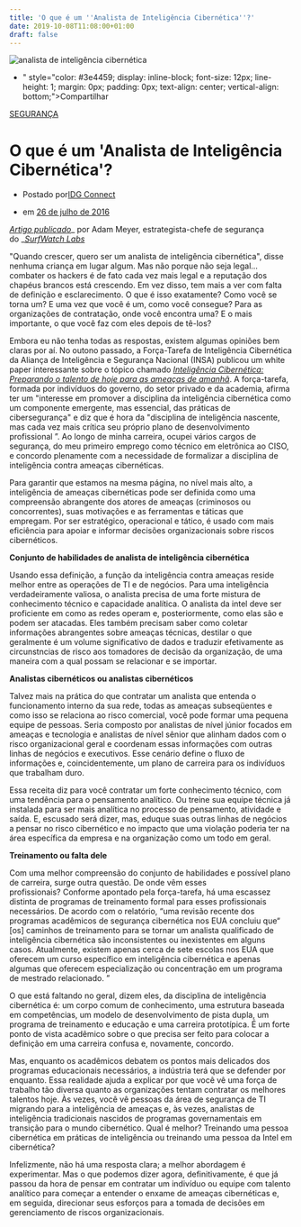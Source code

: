 ```yaml
---
title: 'O que é um ''Analista de Inteligência Cibernética''?'
date: 2019-10-08T11:08:00+01:00
draft: false
---
```


![analista de inteligência cibernética](https://image.chitra.live/api/v1/wps/6d8d36f/ce327f20-9b23-4497-a435-823d781b3838/3/cyber-intelligence-analyst-620x354.jpg)

*   " style="color: #3e4459; display: inline-block; font-size: 12px; line-height: 1; margin: 0px; padding: 0px; text-align: center; vertical-align: bottom;">Compartilhar

[SEGURANÇA](https://www.idgconnect.com/search?category=Security&document=1)

O que é um 'Analista de Inteligência Cibernética'?
==================================================

*   Postado por[IDG Connect](https://www.idgconnect.com/author/bf2356cd-795c-49e2-a73f-bcd0a62c32f7/idg-connect "IDG Connect")
    
*   em [26 de julho de 2016](https://www.blogger.com/null)
    

[_Artigo publicado_](https://www.surfwatchlabs.com/)_ por Adam Meyer, estrategista-chefe de segurança do _[_SurfWatch Labs_](https://www.surfwatchlabs.com/)

"Quando crescer, quero ser um analista de inteligência cibernética", disse nenhuma criança em lugar algum. Mas não porque não seja legal… combater os hackers é de fato cada vez mais legal e a reputação dos chapéus brancos está crescendo. Em vez disso, tem mais a ver com falta de definição e esclarecimento. O que é isso exatamente? Como você se torna um? E uma vez que você é um, como você consegue? Para as organizações de contratação, onde você encontra uma? E o mais importante, o que você faz com eles depois de tê-los?

Embora eu não tenha todas as respostas, existem algumas opiniões bem claras por aí. No outono passado, a Força-Tarefa de Inteligência Cibernética da Aliança de Inteligência e Segurança Nacional (INSA) publicou um white paper interessante sobre o tópico chamado [_Inteligência Cibernética: Preparando o talento de hoje para as ameaças de amanhã_](http://www.insaonline.org/i/d/a/Resources/cyberintel_preptalent.aspx). A força-tarefa, formada por indivíduos do governo, do setor privado e da academia, afirma ter um "interesse em promover a disciplina da inteligência cibernética como um componente emergente, mas essencial, das práticas de cibersegurança" e diz que é hora da "disciplina de inteligência nascente, mas cada vez mais crítica seu próprio plano de desenvolvimento profissional ”. Ao longo de minha carreira, ocupei vários cargos de segurança, do meu primeiro emprego como técnico em eletrônica ao CISO, e concordo plenamente com a necessidade de formalizar a disciplina de inteligência contra ameaças cibernéticas.

Para garantir que estamos na mesma página, no nível mais alto, a inteligência de ameaças cibernéticas pode ser definida como uma compreensão abrangente dos atores de ameaças (criminosos ou concorrentes), suas motivações e as ferramentas e táticas que empregam. Por ser estratégico, operacional e tático, é usado com mais eficiência para apoiar e informar decisões organizacionais sobre riscos cibernéticos.

**Conjunto de habilidades de analista de inteligência cibernética**

Usando essa definição, a função da inteligência contra ameaças reside melhor entre as operações de TI e de negócios. Para uma inteligência verdadeiramente valiosa, o analista precisa de uma forte mistura de conhecimento técnico e capacidade analítica. O analista da intel deve ser proficiente em como as redes operam e, posteriormente, como elas são e podem ser atacadas. Eles também precisam saber como coletar informações abrangentes sobre ameaças técnicas, destilar o que geralmente é um volume significativo de dados e traduzir efetivamente as circunstncias de risco aos tomadores de decisão da organização, de uma maneira com a qual possam se relacionar e se importar.

**Analistas cibernéticos ou analistas cibernéticos**

Talvez mais na prática do que contratar um analista que entenda o funcionamento interno da sua rede, todas as ameaças subseqüentes e como isso se relaciona ao risco comercial, você pode formar uma pequena equipe de pessoas. Seria composto por analistas de nível júnior focados em ameaças e tecnologia e analistas de nível sênior que alinham dados com o risco organizacional geral e coordenam essas informações com outras linhas de negócios e executivos. Esse cenário define o fluxo de informações e, coincidentemente, um plano de carreira para os indivíduos que trabalham duro.

Essa receita diz para você contratar um forte conhecimento técnico, com uma tendência para o pensamento analítico. Ou treine sua equipe técnica já instalada para ser mais analítica no processo de pensamento, atividade e saída. E, escusado será dizer, mas, eduque suas outras linhas de negócios a pensar no risco cibernético e no impacto que uma violação poderia ter na área específica da empresa e na organização como um todo em geral.

**Treinamento ou falta dele**

Com uma melhor compreensão do conjunto de habilidades e possível plano de carreira, surge outra questão. De onde vêm esses profissionais? Conforme apontado pela força-tarefa, há uma escassez distinta de programas de treinamento formal para esses profissionais necessários. De acordo com o relatório, “uma revisão recente dos programas acadêmicos de segurança cibernética nos EUA concluiu que“ \[os\] caminhos de treinamento para se tornar um analista qualificado de inteligência cibernética são inconsistentes ou inexistentes em alguns casos. Atualmente, existem apenas cerca de sete escolas nos EUA que oferecem um curso específico em inteligência cibernética e apenas algumas que oferecem especialização ou concentração em um programa de mestrado relacionado. ”

O que está faltando no geral, dizem eles, da disciplina de inteligência cibernética é: um corpo comum de conhecimento, uma estrutura baseada em competências, um modelo de desenvolvimento de pista dupla, um programa de treinamento e educação e uma carreira prototípica. É um forte ponto de vista acadêmico sobre o que precisa ser feito para colocar a definição em uma carreira confusa e, novamente, concordo.

Mas, enquanto os acadêmicos debatem os pontos mais delicados dos programas educacionais necessários, a indústria terá que se defender por enquanto. Essa realidade ajuda a explicar por que você vê uma força de trabalho tão diversa quanto as organizações tentam contratar os melhores talentos hoje. Às vezes, você vê pessoas da área de segurança de TI migrando para a inteligência de ameaças e, às vezes, analistas de inteligência tradicionais nascidos de programas governamentais em transição para o mundo cibernético. Qual é melhor? Treinando uma pessoa cibernética em práticas de inteligência ou treinando uma pessoa da Intel em cibernética?

Infelizmente, não há uma resposta clara; a melhor abordagem é experimentar. Mas o que podemos dizer agora, definitivamente, é que já passou da hora de pensar em contratar um indivíduo ou equipe com talento analítico para começar a entender o enxame de ameaças cibernéticas e, em seguida, direcionar seus esforços para a tomada de decisões em gerenciamento de riscos organizacionais.